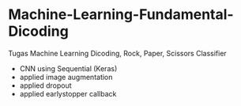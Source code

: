 # Machine-Learning-Fundamental-Dicoding
Tugas Machine Learning Dicoding, Rock, Paper, Scissors Classifier
- CNN using Sequential (Keras) 
- applied image augmentation
- applied dropout
- applied earlystopper callback

